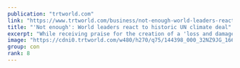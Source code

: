 ```yaml
---
publication: "trtworld.com"
link: "https://www.trtworld.com/business/not-enough-world-leaders-react-to-historic-un-climate-deal-62728"
title: "'Not enough': World leaders react to historic UN climate deal"
excerpt: "While receiving praise for the creation of a 'loss and damage' fund, COP27 has been criticised over a failure to push further efforts on cutting emissions to limit global warming to 1.5 degrees Celsiu"
image: "https://cdni0.trtworld.com/w480/h270/q75/144398_000_32NZ9JG_1668949293716.jpg"
group: con
rank: 8
---
```

